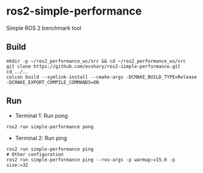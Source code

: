 # ros2-simple-performance

Simple ROS 2 benchmark tool

## Build

```shell
mkdir -p ~/ros2_performance_ws/src && cd ~/ros2_performance_ws/src
git clone https://github.com/evshary/ros2-simple-performance.git
cd ../..
colcon build --symlink-install --cmake-args -DCMAKE_BUILD_TYPE=Release -DCMAKE_EXPORT_COMPILE_COMMANDS=ON
```

## Run

* Terminal 1: Run pong

```shell
ros2 run simple-performance pong
```

* Terminal 2: Run ping

```shell
ros2 run simple-performance ping
# Other configuration
ros2 run simple-performance ping --ros-args -p warmup:=15.0 -p size:=32
```
